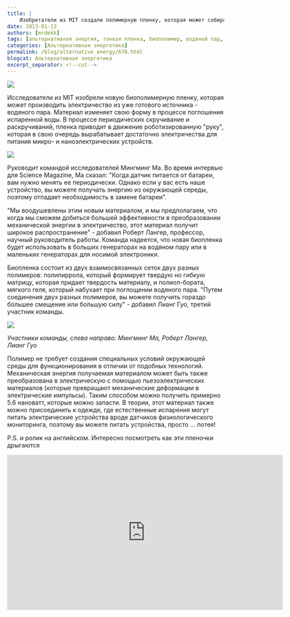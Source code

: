 ```yaml
---
title: |
    Изобретатели из MIT создали полимерную пленку, которая может собирать энергию из водяного пара!
date: 2013-01-13
authors: [mrdekk]
tags: [альтернативная энергия, тонкая пленка, биополимер, водяной пар, электричество]
categories: [Альтернативная энергетика]
permalink: /blog/alternative_energy/678.html
blogcat: Альтернативная энергетика
excerpt_separator: <!--cut-->
---
```



![](http://itw66.ru/uploads/images/00/00/01/2013/01/13/d7d079.jpg)


Исследователи из MIT изобрели новую биополимерную пленку, которая может производить электричество из уже готового источника - водяного пара. Материал изменяет свою форму в процессе поглошения испаренной воды. В процессе периодических скручивание и раскручиваний, пленка приводит в движение роботизированную "руку", которая в свою очередь вырабатывает достаточно электричества для питания микро- и наноэлектрических устройств.


<!--cut-->



![](http://itw66.ru/uploads/images/00/00/01/2013/01/13/932bd0.jpg)


Руководит командой исследователей Мингминг Ма. Во время интервью для Science Magazine, Ма сказал: "Когда датчик питается от батареи, вам нужно менять ее периодически. Однако если у вас есть наше устройство, вы можете получать энергию из окружающей середы, поэтому отпадает необходимость в замене батареи".

"Мы воодушевлены этим новым материалом, и мы предполагаем, что когда мы сможем добиться большей эффективности в преобразовании механической энергии в электричество, этот материал получит широкое распространение" - добавил Роберт Лангер, профессор, научный руководитель работы. Команда надеется, что новая биопленка будет использовать в больших генераторах на водяном пару или в маленьких генераторах для носимой электроники.

Биопленка состоит из двух взаимосвязанных сеток двух разных полимеров: полипиррола, который формирует твердую но гибкую матрицу, которая придает твердость материалу, и полиол-бората, мягкого геля, который набухает при поглощении водяного пара. "Путем соединения двух разных полимеров, вы можете получить гораздо большее смещение или большую силу" - добавил Лианг Гуо, третий участник команды.


![](http://itw66.ru/uploads/images/00/00/01/2013/01/13/784564.jpg)

*Участники команды, слева направо: Мингминг Ма, Роберт Лангер, Лианг Гуо*

Полимер не требует создания специальных условий окружающей среды для функционирования в отличии от подобных технологий. Механическая энергия получаемая материалом может быть также преобразована в электрическую с помощью пьезоэлектрических материалов (которые превращают механические деформации в электрические импульсы). Таким способом можно получить примерно 5.6 нановатт, которые можно запасти. В теории, этот материал также можно присоединить к одежде, где естественные испарения могут питать электрические устройства вроде датчиков физиологического мониторинга, поэтому вы можете питать устройства, просто ... потея!

P.S. и ролик на английском. Интересно посмотреть как эти пленочки дрыгаются

<iframe width="640" height="360" src="http://video.mit.edu/embed/13539/" frameborder="0"></iframe>
